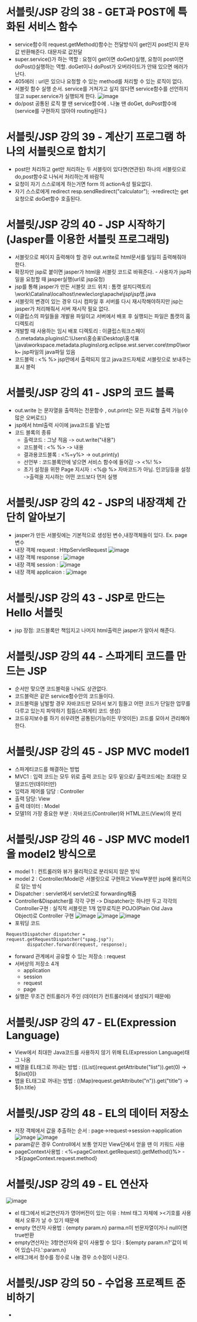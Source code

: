 # 서블릿/JSP 강의 38 - GET과 POST에 특화된 서비스 함수
* service함수의 request.getMethod()함수는 전달방식이 get인지 post인지 문자값 반환해준다. 대문자로 값전달
* super.service()가 하는 역할 : 요청이 get이면 doGet()실행, 요청이 post이면 doPost()실행하는 역할.  doGet이나 doPost가 오버라이드가 안돼 있으면 에러가 난다.
* 405에러 : url은 있으나 요청할 수 있는 method를 처리할 수 있는 로직이 없다.
* 서블릿 함수 실행 순서. service를 거쳐가고 싶지 않다면 service함수를 선언하지 않고 super.service가 실행되게 한다.
![image](https://user-images.githubusercontent.com/40667871/213912377-57c2a70b-8a5d-421a-be0b-fc405368bb9b.png)
* do/post 공통된 로직 짤 땐 service함수에 . 나눌 땐 doGet, doPost함수에(service를 구현하지 않아야 routing된다.)

# 서블릿/JSP 강의 39 - 계산기 프로그램 하나의 서블릿으로 합치기
* post만 처리하고 get만 처리하는 두 서블릿이 있다면(연관된) 하나의 서블릿으로 do,post함수로 나눠서 처리하는게 바람직
* 요청이 자기 스스로에게 하는거면 form 의 action속성 필요없다.
* 자기 스스로에게 redirect resp.sendRedirect("calculator"); ->redirect는 get요청으로 doGet함수 호출된다.

# 서블릿/JSP 강의 40 - JSP 시작하기 (Jasper를 이용한 서블릿 프로그래밍)
* 서블릿으로 페이지 출력해야 할 경우 out.write로 html문서를 일일히 출력해줘야 한다.
* 확장자만 jsp로 붙이면 jasper가 html을 서블릿 코드로 바꿔준다. - 사용자가 jsp파일을 요청할 때 jasper실행(url로 jsp요청)
* jsp를 통해 jasper가 만든 서블릿 코드 위치 : 톰캣 설치디렉토리\work\Catalina\localhost\newlec\org\apache\jsp\jsp명.java
* 서블릿의 변경이 있는 경우 다시 컴파일 후 서버를 다시 재시작해야하지만 jsp는  jasper가 처리해줘서 서버 재시작 필요 없다.
* 이클립스의 파일들을 개발용 파일이고 서버에서 배포 후 실행되는 파일은 톰캣의 홈 디렉토리
* 개발할 때 사용하는 임시 배포 디렉토리 : 이클립스워크스페이스\.metadata\.plugins\C:\Users\홍승표\Desktop\홍석표\java\workspace\.metadata\.plugins\org.eclipse.wst.server.core\tmp0\work~ jsp파일의 java파일 있음
* 코드블럭 : <% %> jsp안에서 출력되지 않고 java코드자체로 서블릿으로 보내주는 표시 블럭

# 서블릿/JSP 강의 41 - JSP의 코드 블록
* out.write 는 문자열을 출력하는 전문함수 , out.print는 모든 자료형 출력 가능(수많은 오버로드)
* jsp에서 html출력 사이에 java코드를 넣는법
* 코드 블록의 종류
   * 출력코드 : 그냥 적음 -> out.write("내용")
   * 코드블럭 : <% %> -> 내용
   * 결과용코드블록 : <%=y%> -> out.print(y)
   * 선언부 : 코드블록안에 넣으면 서비스 함수에 들어감 -> <%! %>
   * 초기 설정을 위한 Page 지시자 : <%@ %> 자바코드가 아님. 인코딩등을 설정 ->출력을 지시하는 어떤 코드보다 먼저 실행

# 서블릿/JSP 강의 42 - JSP의 내장객체 간단히 알아보기
* jasper가 만든 서블릿에는 기본적으로 생성된 변수,내장객체들이 있다. Ex. page변수
* 내장 객체 request : HttpServletRequest
![image](https://user-images.githubusercontent.com/40667871/213916971-f287938d-a4e9-440a-955b-d727c20d6fcd.png)
* 내장 객체 response : 
![image](https://user-images.githubusercontent.com/40667871/213917031-ee947615-0473-4ff6-a58e-455b7f2d7374.png)
* 내장 객체 session :
![image](https://user-images.githubusercontent.com/40667871/213917087-7a29e3af-5097-4e37-aa6c-355a0603e015.png)
* 내장 객체 applicaion : 
![image](https://user-images.githubusercontent.com/40667871/213917119-a6906273-04bd-4d96-896f-aef72f2dc4de.png)

# 서블릿/JSP 강의 43 - JSP로 만드는 Hello 서블릿
* jsp 장점: 코드블록만 책임지고 나머지 html출력은 jasper가 알아서 해준다.

# 서블릿/JSP 강의 44 - 스파게티 코드를 만드는 JSP
* 순서만 맞으면 코드블럭을 나눠도 상관없다.
* 코드블럭은 같은 service함수안의 코드들이다.
* 코드블럭을 남발할 경우 자바코드만 모아서 보기 힘들고 어떤 코드가 단일한 업무를 다루고 있는지 파악하기 힘듬(스파게티 코드 생성)
* 코드유지보수를 하기 쉬우려면 공통된(기능이든 무엇이든) 코드를 모아서 관리해야한다. 

# 서블릿/JSP 강의 45 - JSP MVC model1
* 스파게티코드를 해결하는 방법
* MVC1 : 입력 코드는  모두 위로 출력 코드는 모두 밑으로/ 출력코드에는 초대한 모델코드만(데이터만)
* 입력과 제어를 담당 : Controller
* 출력 담당: View
* 출력 데이터 : Model
* 모델1의 가장 중요한 부분 : 자바코드(Controller)와 HTML코드(View)의 분리

# 서블릿/JSP 강의 46 - JSP MVC model1을 model2 방식으로
* model 1 : 컨트롤러와 뷰가 물리적으로 분리되지 않은 방식
* model 2 : Controller/Model은 서블릿으로 구현하고 View부분만 jsp에 물리적으로 담는 방식
* Dispatcher : servlet에서 servlet으로 forwarding해줌
* Controller&Dispatcher를 각각 구현 -> Dispatcher는 하나만 두고 각각의 Controller구현 : 실직적 서블릿은 1개 업무로직은 POJO(Plain Old Java Object)로 Controller 구현
![image](https://user-images.githubusercontent.com/40667871/213921678-7a5f01b8-0693-4315-b19a-5331acaaa06f.png)
![image](https://user-images.githubusercontent.com/40667871/213921699-43bc5318-5943-42ab-84c4-731e92d967d3.png)
![image](https://user-images.githubusercontent.com/40667871/213921767-7feb09a1-b8e1-43ef-9607-4e2eea44b605.png)
* 포워딩 코드
```
RequestDispatcher dispatcher = request.getRequestDispatcher("spag.jsp");
		dispatcher.forward(request, response);
```
* forward 관계에서 공유할 수 있는 저장소 : request
* 서버상의 저장소 4개
   * application
   * session
   * request
   * page
* 실행은 무조건 컨트롤러가 주인 (데이터가 컨트롤러에서 생성되기 때문에) 

# 서블릿/JSP 강의 47 - EL(Expression Language)
* View에서 최대한 Java코드를 사용하지 않기 위해 EL(Expression Language)태그 나옴
* 배열을 EL태그로 꺼내는 방법 : ((List))request.getAttribute("list")).get(0)  -> ${list[0]}
* 맵을 EL태그로 꺼내는 방법 : ((Map)request.getAttribute("n")).get("title")   -> ${n.title}

# 서블릿/JSP 강의 48 - EL의 데이터 저장소
* 저장 객체에서 값을 추출하는 순서 : page->request->session->application
![image](https://user-images.githubusercontent.com/40667871/213925986-c1b531ad-9465-42b8-8305-59dcf86b2216.png)
![image](https://user-images.githubusercontent.com/40667871/213926411-2bc500d8-e1dc-4e10-9ee8-07ce92a51f5f.png)
* param같은 경우 Controll에서 보통 얻지만 View단에서 얻을 땐 이 키워드 사용
* pageContext사용법 : <%=pageContext.getRequest().getMethod()%> ->${pageContext.request.method}

# 서블릿/JSP 강의 49 - EL 연산자
![image](https://user-images.githubusercontent.com/40667871/213926920-a01d557a-b743-4677-92f2-b3e254069fa8.png)
* el 태그에서 비교연산자가 영어버전이 있는 이유 : html 태그 자체에 ><기호를 사용해서 오류가 날 수 있기 때문에
* empty 연산자 사용법 : {empty param.n} parma.n이 빈문자열이거나 null이면 true반환
* empty연산자는 3항연산자와 같이 사용할 수 있다 : ${empty param.n?'값이 비어 있습니다.':param.n}
* el태그에서 정수를 정수로 나눌 경우 소수점이 나온다.

# 서블릿/JSP 강의 50 - 수업용 프로젝트 준비하기
* 
